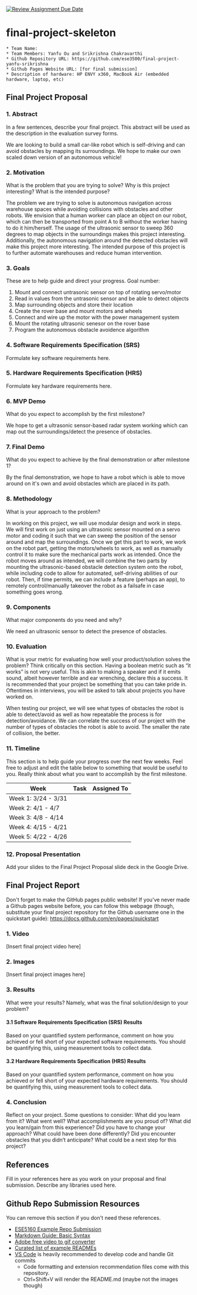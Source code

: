 [![Review Assignment Due Date](https://classroom.github.com/assets/deadline-readme-button-24ddc0f5d75046c5622901739e7c5dd533143b0c8e959d652212380cedb1ea36.svg)](https://classroom.github.com/a/2TmiRqwI)
# final-project-skeleton

    * Team Name: 
    * Team Members: Yanfu Ou and Srikrishna Chakravarthi
    * Github Repository URL: https://github.com/ese3500/final-project-yanfu-srikrishna
    * Github Pages Website URL: [for final submission]
    * Description of hardware: HP ENVY x360, MacBook Air (embedded hardware, laptop, etc) 

## Final Project Proposal

### 1. Abstract

In a few sentences, describe your final project. This abstract will be used as the description in the evaluation survey forms.

We are looking to build a small car-like robot which is self-driving and can avoid obstacles by mapping its surroundings. We hope to make our own scaled down version of an autonomous vehicle!

### 2. Motivation

What is the problem that you are trying to solve? Why is this project interesting? What is the intended purpose?

The problem we are trying to solve is autonomous navigation across warehouse spaces while avoiding collisions with obstacles and other robots. We envision that a human worker can place an object on our robot, which can then be transported from point A to B without the worker having to do it him/herself. The usage of the ultrasonic sensor to sweep 360 degrees to map objects in the surroundings makes this project interesting. Additionally, the autonomous navigation around the detected obstacles will make this project more interesting. The intended purpose of this project is to further automate warehouses and reduce human intervention.

### 3. Goals

These are to help guide and direct your progress.
Goal number: 
1. Mount and connect untrasonic sensor on top of rotating servo/motor
2. Read in values from the untrasonic sensor and be able to detect objects
3. Map surrounding objects and store their location
4. Create the rover base and mount motors and wheels
5. Connect and wire up the motor with the power management system 
5. Mount the rotating ultrasonic senesor on the rover base
6. Program the autonomous obstacle avoidence algorithm


### 4. Software Requirements Specification (SRS)

Formulate key software requirements here.

### 5. Hardware Requirements Specification (HRS)

Formulate key hardware requirements here.

### 6. MVP Demo

What do you expect to accomplish by the first milestone?

We hope to get a ultrasonic sensor-based radar system working which can map out the surroundings/detect the presence of obstacles.

### 7. Final Demo

What do you expect to achieve by the final demonstration or after milestone 1?

By the final demonstration, we hope to have a robot which is able to move around on it's own and avoid obstacles which are placed in its path. 
### 8. Methodology

What is your approach to the problem?

In working on this project, we will use modular design and work in steps. We will first work on just using an ultrasonic sensor mounted on a servo motor and coding it such that we can sweep the position of the sensor around and map the surroundings. Once we get this part to work, we work on the robot part, getting the motors/wheels to work, as well as manually control it to make sure the mechanical parts work as intended. Once the robot moves around as intended, we will combine the two parts by mounting the ultrasonic-based obstacle detection system onto the robot, while including code to allow for automated, self-driving abilities of our robot. Then, if time permits, we can include a feature (perhaps an app), to remotely control/manually takeover the robot as a failsafe in case something goes wrong. 

### 9. Components

What major components do you need and why?

We need an ultrasonic sensor to detect the presence of obstacles. 

### 10. Evaluation

What is your metric for evaluating how well your product/solution solves the problem? Think critically on this section. Having a boolean metric such as “it works” is not very useful. This is akin to making a speaker and if it emits sound, albeit however terrible and ear wrenching, declare this a success.
It is recommended that your project be something that you can take pride in. Oftentimes in interviews, you will be asked to talk about projects you have worked on.

When testing our project, we will see what types of obstacles the robot is able to detect/avoid as well as how repeatable the process is for detection/avoidance. We can correlate the success of our project with the number of types of obstacles the robot is able to avoid. The smaller the rate of collision, the better. 

### 11. Timeline

This section is to help guide your progress over the next few weeks. Feel free to adjust and edit the table below to something that would be useful to you. Really think about what you want to accomplish by the first milestone.

| **Week**            | **Task** | **Assigned To**    |
|----------           |--------- |------------------- |
| Week 1: 3/24 - 3/31 |          |                    |
| Week 2: 4/1 - 4/7   |          |                    |
| Week 3: 4/8 - 4/14  |          |                    |
| Week 4: 4/15 - 4/21 |          |                    |
| Week 5: 4/22 - 4/26 |          |                    |

### 12. Proposal Presentation

Add your slides to the Final Project Proposal slide deck in the Google Drive.

## Final Project Report

Don't forget to make the GitHub pages public website!
If you’ve never made a Github pages website before, you can follow this webpage (though, substitute your final project repository for the Github username one in the quickstart guide):  <https://docs.github.com/en/pages/quickstart>

### 1. Video

[Insert final project video here]

### 2. Images

[Insert final project images here]

### 3. Results

What were your results? Namely, what was the final solution/design to your problem?

#### 3.1 Software Requirements Specification (SRS) Results

Based on your quantified system performance, comment on how you achieved or fell short of your expected software requirements. You should be quantifying this, using measurement tools to collect data.

#### 3.2 Hardware Requirements Specification (HRS) Results

Based on your quantified system performance, comment on how you achieved or fell short of your expected hardware requirements. You should be quantifying this, using measurement tools to collect data.

### 4. Conclusion

Reflect on your project. Some questions to consider: What did you learn from it? What went well? What accomplishments are you proud of? What did you learn/gain from this experience? Did you have to change your approach? What could have been done differently? Did you encounter obstacles that you didn’t anticipate? What could be a next step for this project?

## References

Fill in your references here as you work on your proposal and final submission. Describe any libraries used here.

## Github Repo Submission Resources

You can remove this section if you don't need these references.

* [ESE5160 Example Repo Submission](https://github.com/ese5160/example-repository-submission)
* [Markdown Guide: Basic Syntax](https://www.markdownguide.org/basic-syntax/)
* [Adobe free video to gif converter](https://www.adobe.com/express/feature/video/convert/video-to-gif)
* [Curated list of example READMEs](https://github.com/matiassingers/awesome-readme)
* [VS Code](https://code.visualstudio.com/) is heavily recommended to develop code and handle Git commits
  * Code formatting and extension recommendation files come with this repository.
  * Ctrl+Shift+V will render the README.md (maybe not the images though)
